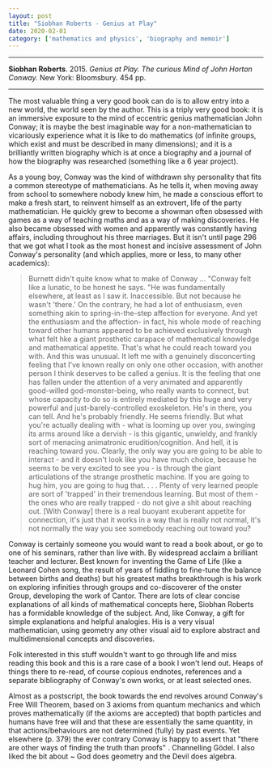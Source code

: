 ```yaml
---
layout: post
title: "Siobhan Roberts - Genius at Play"
date: 2020-02-01
category: ['mathematics and physics', 'biography and memoir']
---
```


***
<b>Siobhan Roberts</b>. 2015. _Genius at Play.  The curious Mind of John Horton Conway._ New York: Bloomsbury. 454 pp.

***
<img align="right" src="https://media.bloomsbury.com/rep/bj/9781620405932.jpg" alt="" />

The most valuable thing a very good book can do is to allow entry into a new world, the world seen by the author.  This is a triply very good book: it is an immersive exposure to the mind of eccentric genius mathematician John Conway; it is maybe the best imaginable way for a non-mathematician to vicariously experience what it is like to do mathematics (of infinite groups, which exist and must be described in many dimensions); and it is a brilliantly written biography which is at once a biography and a journal of how the biography was researched (something like a 6 year project).  

As a young boy, Conway was the kind of withdrawn shy personality that fits a common stereotype of mathematicians.  As he tells it, when moving away from school to somewhere nobody knew him, he made a conscious effort to make a fresh start, to reinvent himself as an extrovert, life of the party mathematician.  He quickly grew to become a showman often obsessed with games as a way of teaching maths and as a way of making discoveries.  He also became obsessed with women and apparently was constantly having affairs, including throughout his three marriages.  But it isn't until page 296 that we got what I took as the most honest and incisive assessment of John Conway's personality (and which applies, more or less, to many other academics):

> Burnett didn't quite know what to make of Conway  ...  "Conway felt like a lunatic, to be honest he says. "He was fundamentally elsewhere, at least as I saw it. Inaccessible. But not because he wasn't 'there.' On the contrary, he had a lot of enthusiasm, even something akin to spring-in-the-step affection for everyone. And yet the enthusiasm and the affection- in fact, his whole mode of reaching toward other humans appeared to be achieved exclusively through what felt hke a giant prosthetic carapace of mathematical knowledge and mathematical appetite. That's what he could reach toward you with. And this was unusual. It left me with a genuinely disconcerting feeling that I've known really on only one other occasion, with another person I think deserves to be called a genius. It is the feeling that one has fallen under the attention of a very animated and apparently good-willed god-monster-being, who really wants to connect, but whose capacity to do so is entirely mediated by this huge and very powerful and just-barely-controlled exoskeleton. He's in there, you can tell. And he's probably friendly. He seems friendly. But what you're actually dealing with - what is looming up over you, swinging its arms around like a dervish - is this gigantic, unwieldy, and frankly sort of menacing animatronic erudition/cognition. And hell, it is reaching toward you. Clearly, the only way you are going to be able to interact - and it doesn't look like you have much choice, because he seems to be very excited to see you - is through the giant articulations of the strange prosthetic machine. If you are going to hug him, you are going to hug that. . . . Plenty of very learned people are sort of 'trapped' in their tremendous learning. But most of them - the ones who are really trapped - do not give a shit about reaching out. [With Conway] there is a real buoyant exuberant appetite for connection, it's just that it works in a way that is really not normal, it's not normally the way you see somebody reaching out toward you? 


Conway is certainly someone you would want to read a book about, or go to one of his seminars, rather than live with.  By widespread acclaim a brilliant teacher and lecturer.  Best known for inventing the Game of Life (like a Leonard Cohen song, the result of years of fiddling to fine-tune the balance between births and deaths) but his greatest maths breakthrough is his work on exploring infinities through groups and co-discoverer of the onster Group, developing the work of Cantor.  There are lots of clear concise explanations of all kinds of mathematical concepts here, Siobhan Roberts has a formidable knowledge of the subject.  And, like Conway, a gift for simple explanations and helpful analogies. His is a very visual mathematician, using geometry any other visual aid to explore abstract and multidimensional concepts and discoveries. 

Folk interested in this stuff wouldn't want to go through life and miss reading this book and this is a rare case of a book I won't lend out.  Heaps of things there to re-read, of course copious endnotes, references and a separate bibliography of  Conway's own works, or at least selected ones.

Almost as a postscript, the book towards the end revolves around Conway's Free Will Theorem, based on 3 axioms from quantum mechanics and which proves mathematically (if the axioms are accepted) that bopth particles and humans have free will and that these are essentially the same quantity, in that actions/behaviours are not determined (fully) by past events.  Yet elsewhere (p. 379) the ever contrary Conway is happy to assert that "there are other ways of finding the truth than proofs" . Channelling Gödel.  I also liked the bit about ~ God does geometry and the Devil does algebra.
